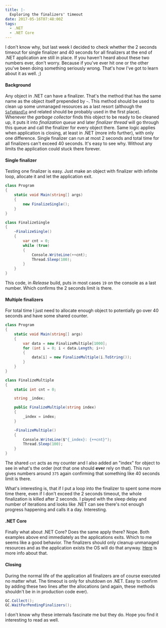 ```yaml
---
title: |-
  Exploring the finalizers' timeout
date: 2017-05-16T07:48:00Z
tags:
  - .NET
  - .NET Core
---
```

I don't know why, but last week I decided to check whether the 2 seconds timeout for single finalizer and 40 seconds for all finalizers at the end of .NET application are still in place. If you haven't heard about these two numbers ever, don't worry. Because if you've ever hit one or the other you've been doing something seriously wrong. That's how I've got to learn about it as well. ;)

<!-- excerpt -->

#### Background

Any object in .NET can have a finalizer. That's the method that has the same name as the object itself prepended by `~`. This method should be used to clean up some unmanaged resources as a last resort (although the [`SafeHandle`][1] and related should be probably used in the first place). Whenever the _garbage collector_ finds this object to be ready to be cleaned up, it puts it into _finalization queue_ and later _finalizer thread_ will go through this queue and call the finalizer for every object there. Same logic applies when application is closing, at least in .NET (more info further), with only one difference. Single finalizer can run at most 2 seconds and total time for all finalizers can't exceed 40 seconds. It's easy to see why. Without any limits the application could stuck there forever.

#### Single finalizer

Testing one finalizer is easy. Just make an object with finalizer with infinite loop, allocate it and let the application exit.

```csharp
class Program
{
    static void Main(string[] args)
    {
        new FinalizeSingle();
    }
}

class FinalizeSingle
{
    ~FinalizeSingle()
    {
        var cnt = 0;
        while (true)
        {
            Console.WriteLine(++cnt);
            Thread.Sleep(100);
        }
    }
}
```

This code, in _Release_ build, puts in most cases `19` on the console as a last number. Which confirms the 2 seconds limit is there.

#### Multiple finalizers

For total time I just need to allocate enough object to potentially go over 40 seconds and have some shared counter. 

```csharp
class Program
{
    static void Main(string[] args)
    {
        var data = new FinalizeMultiple[1000];
        for (int i = 0; i < data.Length; i++)
        {
            data[i] = new FinalizeMultiple(i.ToString());
        }
    }
}

class FinalizeMultiple
{
    static int cnt = 0;

    string _index;

    public FinalizeMultiple(string index)
    {
        _index = index;
    }

    ~FinalizeMultiple()
    {
        Console.WriteLine($"{_index}: {++cnt}");
        Thread.Sleep(100);
    }
}
```

The shared `cnt` acts as my counter and I also added an "index" for object to see in what's the order (not that one should **ever** rely on that). This run gives numbers around `375` again confirming that something like 40 seconds limit is there.

What's interesting is, that if I put a loop into the finalizer to spent some more time there, even if I don't exceed the 2 seconds timeout, the whole finalization is killed after 2 seconds. I played with the sleep delay and number of iterations and looks like .NET can see there's not enough progress happening and calls it a day. Interesting.

#### .NET Core

Finally what about .NET Core? Does the same apply there? Nope. Both examples above end immediately as the applications exits. Which to me seems like a good behavior. The finalizers should only cleanup unmanaged resources and as the application exists the OS will do that anyway. [Here][2] is more info about that.

#### Closing

During the normal life of the application all finalizers are of course executed no matter what. The timeout is only for shutdown on .NET. Easy to confirm by adding these two lines after the allocations (and again, these methods shouldn't be in in production code ever). 

```csharp
GC.Collect();
GC.WaitForPendingFinalizers();
```

I don't know why these internals fascinate me but they do. Hope you find it interesting to read as well.

[1]: https://msdn.microsoft.com/en-us/library/system.runtime.interopservices.safehandle%28v=vs.110%29.aspx
[2]: https://github.com/dotnet/corefx/issues/5205